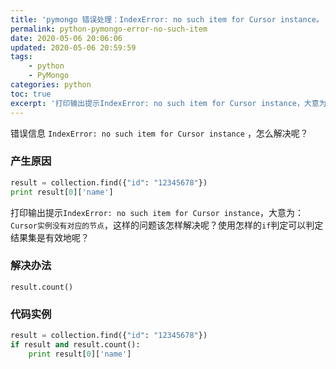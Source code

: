 ```yaml
---
title: 'pymongo 错误处理：IndexError: no such item for Cursor instance。'
permalink: python-pymongo-error-no-such-item
date: 2020-05-06 20:06:06
updated: 2020-05-06 20:59:59
tags: 
    - python
    - PyMongo
categories: python
toc: true
excerpt: '打印输出提示IndexError: no such item for Cursor instance，大意为：Cursor实例没有对应的节点，这样的问题该怎样解决呢？'
---
```


错误信息 `IndexError: no such item for Cursor instance` ，怎么解决呢？

### 产生原因

```python
result = collection.find({"id": "12345678"})
print result[0]['name']
```
打印输出提示`IndexError: no such item for Cursor instance`，大意为：`Cursor实例没有对应的节点`，这样的问题该怎样解决呢？使用怎样的`if`判定可以判定结果集是有效地呢？


### 解决办法
`result.count()`

### 代码实例
```python
result = collection.find({"id": "12345678"})
if result and result.count():
    print result[0]['name']
```